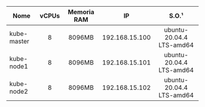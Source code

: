 
Nome       | vCPUs | Memoria RAM | IP            | S.O.¹           
---------- |:-----:|:-----------:|:-------------:|:---------------:
kube-master| 8     | 8096MB | 192.168.15.100 | ubuntu-20.04.4 LTS-amd64
kube-node1 | 8     | 8096MB | 192.168.15.101 | ubuntu-20.04.4 LTS-amd64
kube-node2 | 8     | 8096MB | 192.168.15.102 | ubuntu-20.04.4 LTS-amd64
